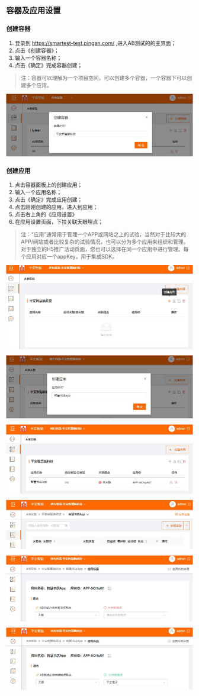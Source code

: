 ## 容器及应用设置

### 创建容器

  1. 登录到 https://smartest-test.pingan.com/ ,进入AB测试的的主界面；
  2. 点击《创建容器》；
  3. 输入一个容器名称；
  4. 点击《确定》完成容器创建；
  
  > 注：容器可以理解为一个项目空间，可以创建多个容器，一个容器下可以创建多个应用。

  ![创建容器](create_container.JPG)

### 创建应用
  1. 点击容器面板上的创建应用；
  2. 输入一个应用名称；
  3. 点击《确定》完成应用创建；
  4. 点击刚刚创建的应用，进入到应用；
  5. 点击右上角的《应用设置》
  6. 在应用设置页面，下拉关联天眼埋点；
  
  > 注：“应用”通常用于管理一个APP或网站之上的试验，当然对于比较大的APP/网站或者比较复杂的试验情况，也可以分为多个应用来组织和管理。对于独立的H5推广活动页面，您也可以选择在同一个应用中进行管理。每个应用对应一个appKey，用于集成SDK。
  
   ![创建应用](new_create_app.jpg)
  
   ![输入应用名称](create_app_name.jpg)
   
   ![完成应用创建](create_app_success.jpg)
    
   ![应用页面](app_panel_page.jpg)
   
   ![应用关联天眼前](app_link_tianyan.jpg)
   
   ![应用关联天眼后](app_link_tianyan_success.jpg)
